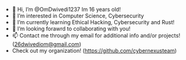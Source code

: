 - 👋 Hi, I’m @OmDwivedi1237 Im 16 years old!
- 👀 I’m interested in Computer Science, Cybersecurity
- 🌱 I’m currently learning Ethical Hacking, Cybersecurity and Rust!
- 💞️ I’m looking forawrd to collaborating with you!
- 📫 Contact me through my email for additional info and/or projects! (26dwivediom@gmail.com)
- Check out my organization! (https://github.com/cybernexusteam)

<!---
OmDwivedi1237/OmDwivedi1237 is a ✨ special ✨ repository because its `README.md` (this file) appears on your GitHub profile.
You can click the Preview link to take a look at your changes.
--->
